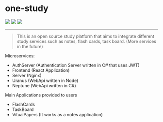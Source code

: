 # one-study

<div>
    <img src="https://img.shields.io/badge/dynamic/json?color=informational&label=React&query=dependencies.react&url=https%3A%2F%2Fraw.githubusercontent.com%2Fz33p%2Fone-study%2Fmaster%2Ffrontend%2Fpackage.json">
    <img src="https://img.shields.io/badge/dynamic/json?color=sucess&label=Dotenv&query=dependencies.dotenv&url=https%3A%2F%2Fraw.githubusercontent.com%2Fz33p%2Fone-study%2Fmaster%2FwebAPIs%2Furanus%2Fpackage.json">
    <img src="https://img.shields.io/badge/dynamic/json?color=ff69b4&label=Sequelize&query=dependencies.sequelize&url=https%3A%2F%2Fraw.githubusercontent.com%2Fz33p%2Fone-study%2Fmaster%2FwebAPIs%2Furanus%2Fpackage.json">
</div>

---

> This is an open source study platform that aims to integrate different study services such as notes, flash cards, task board. (More services in the future)

Microservices:
- AuthServer (Authentication Server written in C# that uses JWT)
- Frontend (React Application)
- Server (Nginx)
- Uranus (WebApi written in Node)
- Neptune (WebApi written in C#)


Main Applications provided to users
- FlashCards
- TaskBoard
- VitualPapers (It works as a notes application)

